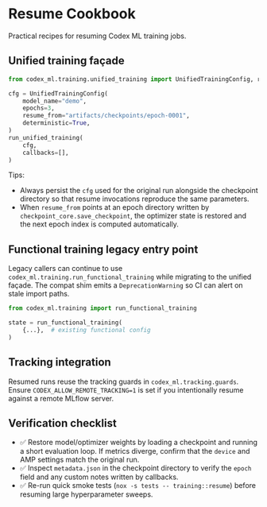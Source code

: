 # Resume Cookbook

Practical recipes for resuming Codex ML training jobs.

## Unified training façade

```python
from codex_ml.training.unified_training import UnifiedTrainingConfig, run_unified_training

cfg = UnifiedTrainingConfig(
    model_name="demo",
    epochs=3,
    resume_from="artifacts/checkpoints/epoch-0001",
    deterministic=True,
)
run_unified_training(
    cfg,
    callbacks=[],
)
```

Tips:
- Always persist the `cfg` used for the original run alongside the checkpoint
  directory so that resume invocations reproduce the same parameters.
- When `resume_from` points at an epoch directory written by
  `checkpoint_core.save_checkpoint`, the optimizer state is restored and the
  next epoch index is computed automatically.

## Functional training legacy entry point

Legacy callers can continue to use `codex_ml.training.run_functional_training`
while migrating to the unified façade. The compat shim emits a
`DeprecationWarning` so CI can alert on stale import paths.

```python
from codex_ml.training import run_functional_training

state = run_functional_training(
    {...},  # existing functional config
)
```

## Tracking integration

Resumed runs reuse the tracking guards in
`codex_ml.tracking.guards`. Ensure `CODEX_ALLOW_REMOTE_TRACKING=1` is set if you
intentionally resume against a remote MLflow server.

## Verification checklist

- ✅ Restore model/optimizer weights by loading a checkpoint and running a
  short evaluation loop.  If metrics diverge, confirm that the `device` and
  AMP settings match the original run.
- ✅ Inspect `metadata.json` in the checkpoint directory to verify the `epoch`
  field and any custom notes written by callbacks.
- ✅ Re-run quick smoke tests (`nox -s tests -- training::resume`) before
  resuming large hyperparameter sweeps.
